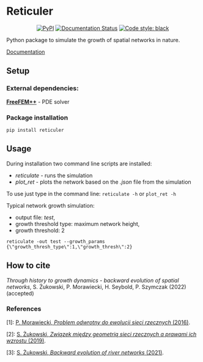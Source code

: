 # Reticuler

<p align="center">
<a href="https://pypi.org/project/reticuler/"><img alt="PyPI" src="https://img.shields.io/pypi/v/reticuler"></a>
<a href='https://reticuler.readthedocs.io/en/latest/?badge=latest'><img src='https://readthedocs.org/projects/reticuler/badge/?version=latest' alt='Documentation Status'/></a>
<a href="https://github.com/psf/black"><img alt="Code style: black" src="https://img.shields.io/badge/code%20style-black-000000.svg"></a>
</p>

Python package to simulate the growth of spatial networks in nature.

[Documentation](https://reticuler.readthedocs.io/en/latest/)

## Setup

### External dependencies:
[__FreeFEM++__](https://freefem.org/) - PDE solver

### Package installation
```
pip install reticuler
```

## Usage

During installation two command line scripts are installed:
- *reticulate* - runs the simulation
- *plot_ret* - plots the network based on the *.json* file from the simulation

To use just type in the command line:
`reticulate -h`
or
`plot_ret -h`

Typical network growth simulation:
- output file: *test*,
- growth threshold type: maximum network height,
- growth threshold: 2
```
reticulate -out test --growth_params {\"growth_thresh_type\":1,\"growth_thresh\":2}
```

## How to cite
*Through history to growth dynamics - backward evolution of spatial networks*, S. Żukowski, P. Morawiecki, H. Seybold, P. Szymczak (2022) (accepted)

### References
[1]: [P. Morawiecki, *Problem odwrotny do ewolucji sieci rzecznych* (2016)](http://www.fuw.edu.pl/~piotrek/theses/PMorawiecki.pdf).

[2]: [S. Żukowski, *Związek między geometrią sieci rzecznych a prawami ich wzrostu* (2019)](http://www.fuw.edu.pl/~piotrek/theses/SZukowski.pdf).

[3]: [S. Żukowski, *Backward evolution of river networks* (2021)](http://www.fuw.edu.pl/~piotrek/theses/SZukowski2.pdf).